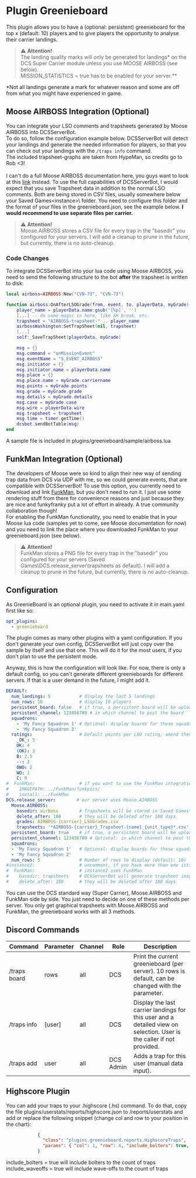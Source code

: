 # Plugin Greenieboard
This plugin allows you to have a (optional: persistent) greenieboard for the top x (default: 10) players and to give 
players the opportunity to analyse their carrier landings.

> ⚠️ **Attention!**<br/> 
> The landing quality marks will only be generated for landings\* on the DCS Super Carrier module unless you use MOOSE 
> AIRBOSS (see below).</br>
> MISSION_STATISTICS = true has to be enabled for your server.**
<p></p>
*Not all landings generate a mark for whatever reason and some are off from what you might have experienced in game.

## Moose AIRBOSS Integration (Optional)
You can integrate your LSO comments and trapsheets generated by Moose AIRBOSS into DCSServerBot.<br>
To do so, follow the configuration example below. DCSServerBot will detect your landings and generate the needed 
information for players, so that you can check out your landings with the `/traps info` command.<br>
The included trapsheet-graphs are taken from HypeMan, so credits go to Rob <3!<br>
<br>
I can't do a full Moose AIRBOSS documentation here, you guys want to look at this 
[link](https://flightcontrol-master.github.io/MOOSE_DOCS_DEVELOP/Documentation/Ops.Airboss.html) instead. To use the
full capabilities of DCSServerBot, I would expect that you save Trapsheet data in addition to the normal LSO comments.
Both are being stored in CSV files, usually somewhere below your Saved Games\<instance>\ folder. You need to configure
this folder and the format of your files in the greenieboard.json, see the example below. 
**I would recommend to use separate files per carrier.**<br>

> ⚠️ **Attention!**<br>
> Moose.AIRBOSS stores a CSV file for every trap in the "basedir" you configured for your servers. 
> I will add a cleanup to prune in the future, but currently, there is no auto-cleanup.

### Code Changes
To integrate DCSServerBot into your lua code using Moose AIRBOSS, you need to send the following structure to the bot
**after** the trapsheet is written to disk:
```lua
local airboss=AIRBOSS:New("CVN-73", "CVN-73")

function airboss:OnAfterLSOGrade(from, event, to, playerData, myGrade)
    player_name = playerData.name:gsub('[%p]', '')
    [...] -- do some magic in here, like SH break, etc.
    trapsheet = "AIRBOSS-trapsheet-" .. player_name
    airbossWashington:SetTrapSheet(nil, trapsheet)
    [...]
    self:_SaveTrapSheet(playerData, myGrade)

    msg = {}
    msg.command = "onMissionEvent"
    msg.eventName = "S_EVENT_AIRBOSS"
    msg.initiator = {}
    msg.initiator.name = playerData.name
    msg.place = {}
    msg.place.name = myGrade.carriername
    msg.points = myGrade.points
    msg.grade = myGrade.grade
    msg.details = myGrade.details
    msg.case = myGrade.case
    msg.wire = playerData.wire
    msg.trapsheet = trapsheet
    msg.time = timer.getTime()
    dcsbot.sendBotTable(msg)
end 
```
A sample file is included in plugins/greenieboard/sample/airboss.lua

## FunkMan Integration (Optional)
The developers of Moose were so kind to align their new way of sending trap data from DCS via UDP with me, so we could
generate events, that are compatible with DCSServerBot! To use this option, you currently need to download and link 
[FunkMan](https://github.com/funkyfranky/FunkMan), but you don't need to run it. I just use some rendering stuff from
there for convenience reasons and just because they are nice and funkyfranky put a lot of effort in already. A true
community collaboration though!</br>
For enabling the FunkMan functionality, you need to enable that in your Moose lua code (samples yet to come, see Moose
documentation for now) and you need to link the place where you downloaded FunkMan to your greenieboard.json (see below).

> ⚠️ **Attention!**<br>
> FunkMan stores a PNG file for every trap in the "basedir" you configured for your servers
> (Saved Games\DCS.release_server\trapsheets as default). I will add a cleanup to prune in the future, but currently,
> there is no auto-cleanup.

## Configuration
As GreenieBoard is an optional plugin, you need to activate it in main.yaml first like so:
```yaml
opt_plugins:
  - greenieboard
```

The plugin comes as many other plugins with a yaml configuration. If you don't generate your own config, DCSServerBot
will just copy over the sample by itself and use that one. This will do it for the most users, if you don't plan to
use the persistent mode.

Anyway, this is how the configuration will look like. For now, there is only a default config, so you can't generate
different greenieboards for different servers. If that is a user demand in the future, I might add it.

```yaml
DEFAULT:
  num_landings: 5           # display the last 5 landings
  num_rows: 10              # display 10 players
  persistent_board: false   # if true, a persistent board will be uploaded into persistent_channel
  persistent_channel: 123456789 # in which channel to post the board
  squadrons:
    - 'My Fancy Squadron 1' # Optional: display boards for these squadrons
    - 'My Fancy Squadron 2'
  ratings:                  # Default points per LSO rating, amend them to your needs
    _OK_: 5
    OK: 4
    (OK): 3
    B: 2.5
    --: 2
    OWO: 2
    WO: 1
    C: 0
#  FunkMan:                 # if you want to use the FunkMan integration, uncomment this
#    IMAGEPATH: ../FunkMan/funkpics/
#    install: ../FunkMan
DCS.release_server:        # our server uses Moose.AIRBOSS
  Moose.AIRBOSS:
    basedir: airboss        # Trapsheets will be stored in Saved Games\DCS.release_server\airboss
    delete_after: 180       # they will be deleted after 180 days
    grades: AIRBOSS-{carrier}_LSOGrades.csv
    trapsheets: '*AIRBOSS-{carrier}_Trapsheet-{name}_{unit_type}*.csv'
  persistent_board: true    # if true, a persistent board will be uploaded into persistent_channel
  persistent_channel: 123456789 # Optional: in which channel to post the board (default: status channel)
  squadrons: 
  - 'My Fancy Squadron 1'   # Optional: display boards for these squadrons
  - 'My Fancy Squadron 2'
  num_rows: 5               # Number of rows to display (default: 10)
#instance2:                 # uncomment, if you have more than one istance and name it accordingly
#  FunkMan:                 # instance2 uses FunkMan
#    basedir: trapsheets    # DCSServerBot will generate trapsheet images in here
#    delete_after: 180      # they will be deleted after 180 days
```
You can use the DCS standard way (Super Carrier), Moose.AIRBOSS and FunkMan side by side. You just need to decide on one
of these methods per server. You only get graphical trapsheets with Moose.AIRBOSS and FunkMan, the greenieboard works 
with all 3 methods.

## Discord Commands

| Command      | Parameter | Channel | Role       | Description                                                                                                           |
|--------------|-----------|---------|------------|-----------------------------------------------------------------------------------------------------------------------|
| /traps board | rows      | all     | DCS        | Print the current greenieboard (per server). 10 rows is default, can be changed with the parameter.                   |
| /traps info  | [user]    | all     | DCS        | Display the last carrier landings for this user and a detailed view on selection. User is the caller if not provided. |
| /traps add   | user      | all     | DCS Admin  | Adds a trap for this user (manual data input).                                                                        |

## Highscore Plugin
You can add your traps to your .highscore (.hs) command. To do that, copy the file plugins/userstats/reports/highscore.json 
to /reports/userstats and add or replace the following snippet (change col and row to your position in the chart):
```json
            {
              "class": "plugins.greenieboard.reports.HighscoreTraps",
              "params": { "col": 1, "row": 4, "include_bolters": true, "include_waveoffs": true }
            }
```
include_bolters = true will include bolters to the count of traps</br>
include_waveoffs = true will include wave-offs to the count of traps</br>
